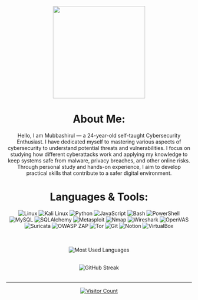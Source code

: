 <div align="center">
  <img height="250" src="https://i.giphy.com/media/v1.Y2lkPTc5MGI3NjExOHRqNnRxNGdiaDNlMGZlaTdkZnJna3E2Z2JhN2hncTZwbTI5NXk1NSZlcD12MV9pbnRlcm5hbF9naWZfYnlfaWQmY3Q9Zw/W3klTgJuKy5vymEoe7/giphy.gif" />
  
  #  About Me:
Hello, I am Mubbashirul — a 24-year-old self-taught Cybersecurity Enthusiast. I have dedicated myself to mastering various aspects of cybersecurity to understand potential threats and vulnerabilities. I focus on studying how different cyberattacks work and applying my knowledge to keep systems safe from malware, privacy breaches, and other online risks. Through personal study and hands-on experience, I aim to develop practical skills that contribute to a safer digital environment.


# Languages & Tools:

<img src="https://img.shields.io/badge/Linux-%23000000.svg?style=for-the-badge&logo=linux&logoColor=white" alt="Linux"/> 
<img src="https://img.shields.io/badge/Kali_Linux-%23black.svg?style=for-the-badge&logo=kali-linux&logoColor=white" alt="Kali Linux"/> 
<img src="https://img.shields.io/badge/Python-%233572A0.svg?style=for-the-badge&logo=python&logoColor=white" alt="Python"/> 
<img src="https://img.shields.io/badge/JavaScript-%23323330.svg?style=for-the-badge&logo=javascript&logoColor=%23F7DF1E" alt="JavaScript"/> 
<img src="https://img.shields.io/badge/Bash-%234EAA25.svg?style=for-the-badge&logo=gnu-bash&logoColor=white" alt="Bash"/> 
<img src="https://img.shields.io/badge/PowerShell-%23539168.svg?style=for-the-badge&logo=powershell&logoColor=white" alt="PowerShell"/> 
<img src="https://img.shields.io/badge/MySQL-%234479A1.svg?style=for-the-badge&logo=mysql&logoColor=white" alt="MySQL"/> 
<img src="https://img.shields.io/badge/SQLAlchemy-%23000000.svg?style=for-the-badge&logo=python&logoColor=white" alt="SQLAlchemy"/> 
<img src="https://img.shields.io/badge/Metasploit-%23000000.svg?style=for-the-badge&logo=metasploit&logoColor=white" alt="Metasploit"/> 
<img src="https://img.shields.io/badge/Nmap-%23FFB400.svg?style=for-the-badge&logo=nmap&logoColor=white" alt="Nmap"/> 
<img src="https://img.shields.io/badge/Wireshark-%232B4BDA.svg?style=for-the-badge&logo=wireshark&logoColor=white" alt="Wireshark"/> 
<img src="https://img.shields.io/badge/OpenVAS-%23BEBEBE.svg?style=for-the-badge&logo=openvas&logoColor=white" alt="OpenVAS"/> 
<img src="https://img.shields.io/badge/Suricata-%236F2C91.svg?style=for-the-badge&logo=suricata&logoColor=white" alt="Suricata"/> 
<img src="https://img.shields.io/badge/OWASP_ZAP-%23E03C31.svg?style=for-the-badge&logo=owasp&logoColor=white" alt="OWASP ZAP"/> 
<img src="https://img.shields.io/badge/Tor-%23000000.svg?style=for-the-badge&logo=tor-project&logoColor=white" alt="Tor"/> 
<img src="https://img.shields.io/badge/Git-%23F05032.svg?style=for-the-badge&logo=git&logoColor=white" alt="Git"/> 
<img src="https://img.shields.io/badge/Notion-%23000000.svg?style=for-the-badge&logo=notion&logoColor=white" alt="Notion"/> 
<img src="https://img.shields.io/badge/VirtualBox-%23000000.svg?style=for-the-badge&logo=virtualbox&logoColor=white" alt="VirtualBox"/> 



 
  <br/><br/>
  <img src="https://github-readme-stats.vercel.app/api/top-langs/?username=mubbashirulislam&theme=dark&hide_border=false&layout=compact" alt="Most Used Languages"/>
   <br/><br/>
  
  
  <img src="https://github-readme-streak-stats.herokuapp.com/?user=mubbashirulislam&theme=dark&hide_border=false" alt="GitHub Streak"/>
  <br/><br/>

  
  ---
  <a href="https://visitcount.itsvg.in"><img src="https://visitcount.itsvg.in/api?id=mubbashirulislam&icon=0&color=0" alt="Visitor Count"/></a>
</div>
